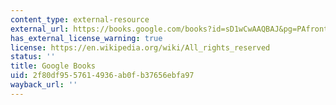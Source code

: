 ```yaml
---
content_type: external-resource
external_url: https://books.google.com/books?id=sD1wCwAAQBAJ&pg=PAfrontcover#v=onepage&q&f=false
has_external_license_warning: true
license: https://en.wikipedia.org/wiki/All_rights_reserved
status: ''
title: Google Books
uid: 2f80df95-5761-4936-ab0f-b37656ebfa97
wayback_url: ''
---
```

